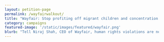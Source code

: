 ```yaml
---
layout: petition-page
permalink: /wayfairwalkout/
title: "Wayfair: Stop profiting off migrant children and concentration camps"
category: campaigns
featured-image: '/static/images/featured/wayfair.png'
blurb: "Tell Niraj Shah, CEO of Wayfair, human rights violations are not opportunities to sell beds"
---
```


<link href='https://actionnetwork.org/css/style-embed-whitelabel-v3.css' rel='stylesheet' type='text/css' /><script src='https://actionnetwork.org/widgets/v3/petition/niraj-shah-ceo-of-wayfair-stop-profiting-off-migrant-children-and-concentration-camps?format=js&source=widget&style=full'></script><div id='can-petition-area-niraj-shah-ceo-of-wayfair-stop-profiting-off-migrant-children-and-concentration-camps' style='width: 100%'><!-- this div is the target for our HTML insertion --></div>